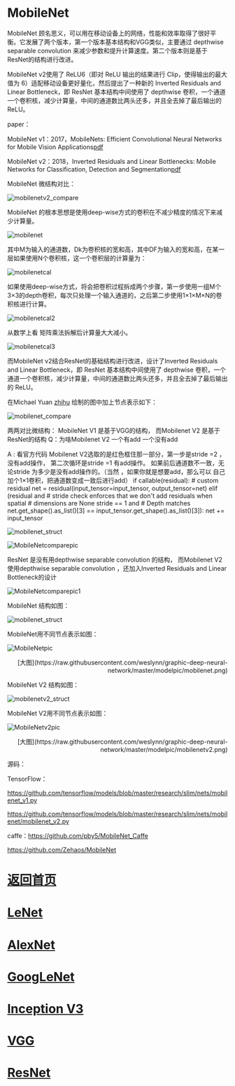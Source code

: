 
# MobileNet

MobileNet 顾名思义，可以用在移动设备上的网络，性能和效率取得了很好平衡。它发展了两个版本，第一个版本基本结构和VGG类似，主要通过 depthwise separable convolution 来减少参数和提升计算速度。第二个版本则是基于ResNet的结构进行改进。

MobileNet v2使用了 ReLU6（即对 ReLU 输出的结果进行 Clip，使得输出的最大值为 6）适配移动设备更好量化，然后提出了一种新的 Inverted Residuals and Linear Bottleneck，即 ResNet 基本结构中间使用了 depthwise 卷积，一个通道一个卷积核，减少计算量，中间的通道数比两头还多，并且全去掉了最后输出的 ReLU。

paper：

MobileNet v1：2017，MobileNets: Efficient Convolutional Neural Networks for Mobile Vision Applications[pdf](https://arxiv.org/pdf/1704.04861.pdf) 


MobileNet v2：2018，Inverted Residuals and Linear Bottlenecks: Mobile Networks for Classification, Detection and Segmentation[pdf](
https://arxiv.org/pdf/1801.04381.pdf)



MobileNet 微结构对比：

![mobilenetv2_compare](https://github.com/weslynn/graphic-deep-neural-network/blob/master/pic/basicpic/mobilenetv2_compare.jpg)


MobileNet 的根本思想是使用deep-wise方式的卷积在不减少精度的情况下来减少计算量。

![mobilenet](https://github.com/weslynn/graphic-deep-neural-network/blob/master/pic/basicpic/mobilenet.jpg)

其中M为输入的通道数，Dk为卷积核的宽和高，其中DF为输入的宽和高，在某一层如果使用N个卷积核，这一个卷积层的计算量为：

![mobilenetcal](https://github.com/weslynn/graphic-deep-neural-network/blob/master/pic/basicpic/mobilenet_cal.jpg)

如果使用deep-wise方式，将会把卷积过程拆成两个步骤，第一步使用一组M个3×3的depth卷积，每次只处理一个输入通道的，之后第二步使用1×1×M×N的卷积核进行计算。

![mobilenetcal2](https://github.com/weslynn/graphic-deep-neural-network/blob/master/pic/basicpic/mobilenet_cal2.jpg)

从数学上看 矩阵乘法拆解后计算量大大减小。

![mobilenetcal3](https://github.com/weslynn/graphic-deep-neural-network/blob/master/pic/basicpic/mobilenet_cal3.jpg)



而MobileNet v2结合ResNet的基础结构进行改进，设计了Inverted Residuals and Linear Bottleneck，即 ResNet 基本结构中间使用了 depthwise 卷积，一个通道一个卷积核，减少计算量，中间的通道数比两头还多，并且全去掉了最后输出的 ReLU。


在Michael Yuan [zhihu](https://zhuanlan.zhihu.com/p/33075914) 绘制的图中加上节点表示如下：

![mobilenet_compare](https://github.com/weslynn/graphic-deep-neural-network/blob/master/pic/basicpic/mobilenet_compare.png)


两两对比微结构：
MobileNet V1 是基于VGG的结构， 而Mobilenet V2 是基于ResNet的结构
Q：为啥Mobilenet V2 一个有add 一个没有add 

A : 看官方代码 Mobilenet V2选取的是红色框住那一部分，第一步是stride =2 ，没有add操作， 第二次循环是stride =1 有add操作。  如果前后通道数不一致，无论stride 为多少是没有add操作的。（当然 ，如果你就是想要add，那么可以 自己加个1×1卷积，把通道数变成一致后进行add）
    if callable(residual):  # custom residual
      net = residual(input_tensor=input_tensor, output_tensor=net)
    elif (residual and
          # stride check enforces that we don't add residuals when spatial
          # dimensions are None
          stride == 1 and
          # Depth matches
          net.get_shape().as_list()[3] ==
          input_tensor.get_shape().as_list()[3]):
      net += input_tensor


![mobilenet_struct](https://github.com/weslynn/graphic-deep-neural-network/blob/master/pic/basicpic/mobilenetv2_tip.jpg)

![MobileNetcomparepic](https://github.com/weslynn/graphic-deep-neural-network/blob/master/modelpic/mobilentv1_v2.png)

ResNet 是没有用depthwise separable convolution 的结构， 而Mobilenet V2 使用depthwise separable convolution ，还加入Inverted Residuals and Linear Bottleneck的设计

![MobileNetcomparepic1](https://github.com/weslynn/graphic-deep-neural-network/blob/master/modelpic/mobilentresent.png)




MobileNet 结构如图：

![mobilenet_struct](https://github.com/weslynn/graphic-deep-neural-network/blob/master/pic/basicpic/mobilenetv1.jpg)


MobileNet用不同节点表示如图：


![MobileNetpic](https://github.com/weslynn/graphic-deep-neural-network/blob/master/modelpic/mobilenet.png)

<p align="right">[大图](https://raw.githubusercontent.com/weslynn/graphic-deep-neural-network/master/modelpic/mobilenet.png)</p>



MobileNet V2 结构如图：

![mobilenetv2_struct](https://github.com/weslynn/graphic-deep-neural-network/blob/master/pic/basicpic/mobilenetv2.jpg)



MobileNet V2用不同节点表示如图：


![MobileNetv2pic](https://github.com/weslynn/graphic-deep-neural-network/blob/master/modelpic/mobilenetv2.png)

<p align="right">[大图](https://raw.githubusercontent.com/weslynn/graphic-deep-neural-network/master/modelpic/mobilenetv2.png)</p>


源码：


TensorFlow：

https://github.com/tensorflow/models/blob/master/research/slim/nets/mobilenet_v1.py

https://github.com/tensorflow/models/blob/master/research/slim/nets/mobilenet/mobilenet_v2.py

caffe：https://github.com/pby5/MobileNet_Caffe


https://github.com/Zehaos/MobileNet 




# [返回首页](https://github.com/weslynn/graphic-deep-neural-network/) 
# [LeNet](https://github.com/weslynn/graphic-deep-neural-network/blob/master/object%20classification%20%E7%89%A9%E4%BD%93%E5%88%86%E7%B1%BB/LeNet.md)   
# [AlexNet](https://github.com/weslynn/graphic-deep-neural-network/blob/master/object%20classification%20%E7%89%A9%E4%BD%93%E5%88%86%E7%B1%BB/AlexNet.md)                  
# [GoogLeNet](https://github.com/weslynn/graphic-deep-neural-network/blob/master/object%20classification%20%E7%89%A9%E4%BD%93%E5%88%86%E7%B1%BB/GoogLeNet.md)
# [Inception V3](https://github.com/weslynn/graphic-deep-neural-network/blob/master/object%20classification%20%E7%89%A9%E4%BD%93%E5%88%86%E7%B1%BB/InceptionV3.md)
# [VGG](https://github.com/weslynn/graphic-deep-neural-network/blob/master/object%20classification%20%E7%89%A9%E4%BD%93%E5%88%86%E7%B1%BB/VGG.md)
# [ResNet](https://github.com/weslynn/graphic-deep-neural-network/blob/master/object%20classification%20%E7%89%A9%E4%BD%93%E5%88%86%E7%B1%BB/ResNet.md)